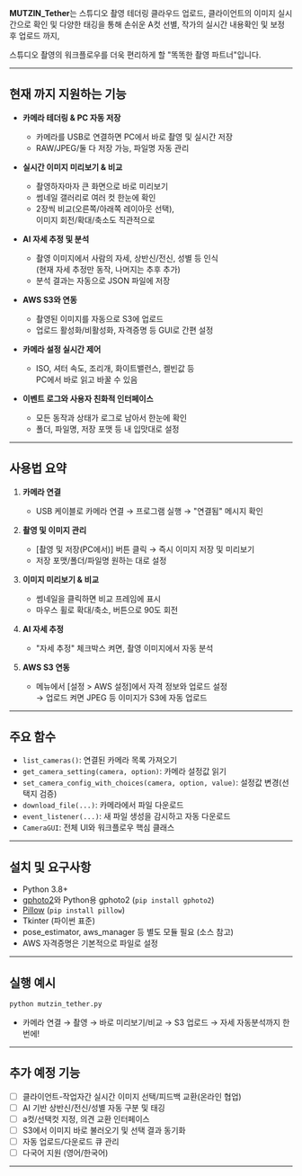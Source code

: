 **MUTZIN_Tether**는 스튜디오 촬영 테더링
클라우드 업로드,
클라이언트의 이미지 실시간으로 확인 및
다양한 태깅을 통해 손쉬운 A컷 선별,
작가의 실시간 내용확인 및 보정 후 업로드 까지,

스튜디오 촬영의 워크플로우를 더욱 편리하게 할
"똑똑한 촬영 파트너"입니다.

---

## 현재 까지 지원하는 기능

- **카메라 테더링 & PC 자동 저장**
  - 카메라를 USB로 연결하면 PC에서 바로 촬영 및 실시간 저장
  - RAW/JPEG/둘 다 저장 가능, 파일명 자동 관리

- **실시간 이미지 미리보기 & 비교**
  - 촬영하자마자 큰 화면으로 바로 미리보기
  - 썸네일 갤러리로 여러 컷 한눈에 확인
  - 2장씩 비교(오른쪽/아래쪽 레이아웃 선택),  
    이미지 회전/확대/축소도 직관적으로

- **AI 자세 추정 및 분석**
  - 촬영 이미지에서 사람의 자세, 상반신/전신, 성별 등 인식  
    (현재 자세 추정만 동작, 나머지는 추후 추가)
  - 분석 결과는 자동으로 JSON 파일에 저장

- **AWS S3와 연동**
  - 촬영된 이미지를 자동으로 S3에 업로드
  - 업로드 활성화/비활성화, 자격증명 등 GUI로 간편 설정

- **카메라 설정 실시간 제어**
  - ISO, 셔터 속도, 조리개, 화이트밸런스, 켈빈값 등  
    PC에서 바로 읽고 바꿀 수 있음

- **이벤트 로그와 사용자 친화적 인터페이스**
  - 모든 동작과 상태가 로그로 남아서 한눈에 확인
  - 폴더, 파일명, 저장 포맷 등 내 입맛대로 설정

---

## 사용법 요약

1. **카메라 연결**
   - USB 케이블로 카메라 연결 → 프로그램 실행 → "연결됨" 메시지 확인

2. **촬영 및 이미지 관리**
   - [촬영 및 저장(PC에서)] 버튼 클릭 → 즉시 이미지 저장 및 미리보기
   - 저장 포맷/폴더/파일명 원하는 대로 설정

3. **이미지 미리보기 & 비교**
   - 썸네일을 클릭하면 비교 프레임에 표시
   - 마우스 휠로 확대/축소, 버튼으로 90도 회전

4. **AI 자세 추정**
   - "자세 추정" 체크박스 켜면, 촬영 이미지에서 자동 분석

5. **AWS S3 연동**
   - 메뉴에서 [설정 > AWS 설정]에서 자격 정보와 업로드 설정  
     → 업로드 켜면 JPEG 등 이미지가 S3에 자동 업로드

---

## 주요 함수

- `list_cameras()`: 연결된 카메라 목록 가져오기
- `get_camera_setting(camera, option)`: 카메라 설정값 읽기
- `set_camera_config_with_choices(camera, option, value)`: 설정값 변경(선택지 검증)
- `download_file(...)`: 카메라에서 파일 다운로드
- `event_listener(...)`: 새 파일 생성을 감시하고 자동 다운로드
- `CameraGUI`: 전체 UI와 워크플로우 핵심 클래스

---

## 설치 및 요구사항

- Python 3.8+
- [gphoto2](https://www.gphoto.org/)와 Python용 gphoto2 (`pip install gphoto2`)
- [Pillow](https://python-pillow.org/) (`pip install pillow`)
- Tkinter (파이썬 표준)
- pose_estimator, aws_manager 등 별도 모듈 필요 (소스 참고)
- AWS 자격증명은 기본적으로 파일로 설정

---

## 실행 예시

```bash
python mutzin_tether.py
```
- 카메라 연결 → 촬영 → 바로 미리보기/비교 → S3 업로드 → 자세 자동분석까지 한 번에!

---

## 추가 예정 기능

- [ ] 클라이언트-작업자간 실시간 이미지 선택/피드백 교환(온라인 협업)
- [ ] AI 기반 상반신/전신/성별 자동 구분 및 태깅
- [ ] a컷/선택컷 지정, 의견 교환 인터페이스
- [ ] S3에서 이미지 바로 불러오기 및 선택 결과 동기화
- [ ] 자동 업로드/다운로드 큐 관리
- [ ] 다국어 지원 (영어/한국어)

---
